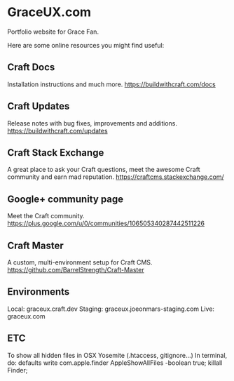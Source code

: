 GraceUX.com
=============

Portfolio website for Grace Fan.

Here are some online resources you might find useful:

Craft Docs
-----------------------------------------------------------------
Installation instructions and much more.
https://buildwithcraft.com/docs


Craft Updates
-----------------------------------------------------------------
Release notes with bug fixes, improvements and additions.
https://buildwithcraft.com/updates


Craft Stack Exchange
-----------------------------------------------------------------
A great place to ask your Craft questions, meet the awesome Craft community and earn mad reputation.
https://craftcms.stackexchange.com/


Google+ community page
-----------------------------------------------------------------
Meet the Craft community.
https://plus.google.com/u/0/communities/106505340287442511226


Craft Master
-----------------------------------------------------------------
A custom, multi-environment setup for Craft CMS.
https://github.com/BarrelStrength/Craft-Master


Environments
-----------------------------------------------------------------
Local: graceux.craft.dev
Staging: graceux.joeonmars-staging.com
Live: graceux.com

ETC
-----------------------------------------------------------------
To show all hidden files in OSX Yosemite (.htaccess, gitignore...)
In terminal, do:
defaults write com.apple.finder AppleShowAllFiles -boolean true;
killall Finder;